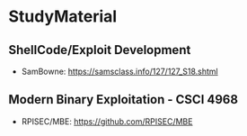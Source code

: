 # StudyMaterial

## ShellCode/Exploit Development
* SamBowne: https://samsclass.info/127/127_S18.shtml

## Modern Binary Exploitation - CSCI 4968
* RPISEC/MBE: https://github.com/RPISEC/MBE 

